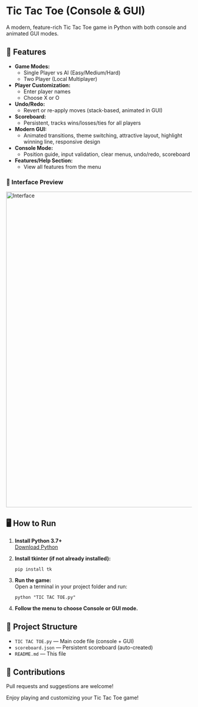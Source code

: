 # Tic Tac Toe (Console & GUI)

A modern, feature-rich Tic Tac Toe game in Python with both console and animated GUI modes.

## 🚀 Features

- **Game Modes:**  
  - Single Player vs AI (Easy/Medium/Hard)
  - Two Player (Local Multiplayer)
- **Player Customization:**  
  - Enter player names
  - Choose X or O
- **Undo/Redo:**  
  - Revert or re-apply moves (stack-based, animated in GUI)
- **Scoreboard:**  
  - Persistent, tracks wins/losses/ties for all players
- **Modern GUI:**  
  - Animated transitions, theme switching, attractive layout, highlight winning line, responsive design
- **Console Mode:**  
  - Position guide, input validation, clear menus, undo/redo, scoreboard
- **Features/Help Section:**  
  - View all features from the menu

### 📸 Interface Preview

<img width="635" height="855" alt="Interface" src="https://github.com/user-attachments/assets/7de658ca-6df2-401a-b9a7-7fb8579ab010" />


## 🖥️ How to Run

1. **Install Python 3.7+**  
   [Download Python](https://www.python.org/downloads/)

2. **Install tkinter (if not already installed):**  
   ```
   pip install tk
   ```

3. **Run the game:**  
   Open a terminal in your project folder and run:
   ```
   python "TIC TAC TOE.py"
   ```

4. **Follow the menu to choose Console or GUI mode.**

## 📁 Project Structure

- `TIC TAC TOE.py` — Main code file (console + GUI)
- `scoreboard.json` — Persistent scoreboard (auto-created)
- `README.md` — This file


## 🤝 Contributions

Pull requests and suggestions are welcome!

Enjoy playing and customizing your Tic Tac Toe game! 
